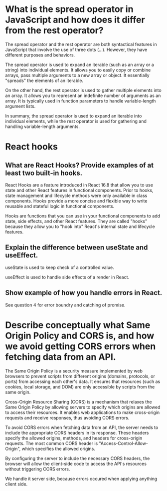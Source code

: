 # What is the spread operator in JavaScript and how does it differ from the rest operator?

The spread operator and the rest operator are both syntactical features in JavaScript that involve the use of three dots (...). However, they have different purposes and behaviors.

The spread operator is used to expand an iterable (such as an array or a string) into individual elements. It allows you to easily copy or combine arrays, pass multiple arguments to a new array or object. It essentially "spreads" the elements of an iterable.

On the other hand, the rest operator is used to gather multiple elements into an array. It allows you to represent an indefinite number of arguments as an array. It is typically used in function parameters to handle variable-length argument lists.

In summary, the spread operator is used to expand an iterable into individual elements, while the rest operator is used for gathering and handling variable-length arguments.

# React hooks

## What are React Hooks? Provide examples of at least two built-in hooks.

React Hooks are a feature introduced in React 16.8 that allow you to use state and other React features in functional components. Prior to hooks, state management and lifecycle methods were only available in class components. Hooks provide a more concise and flexible way to write reusable and stateful logic in functional components.

Hooks are functions that you can use in your functional components to add state, side effects, and other React features. They are called "hooks" because they allow you to "hook into" React's internal state and lifecycle features.

## Explain the difference between useState and useEffect.

useState is used to keep check of a controlled value.

useEffect is used to handle side effects of a render in React.

## Show example of how you handle errors in React.

See question 4 for error boundry and catching of promise.

# Describe conceptually what Same Origin Policy and CORS is, and how we avoid getting CORS errors when fetching data from an API.

The Same Origin Policy is a security measure implemented by web browsers to prevent scripts from different origins (domains, protocols, or ports) from accessing each other's data. It ensures that resources (such as cookies, local storage, and DOM) are only accessible by scripts from the same origin.

Cross-Origin Resource Sharing (CORS) is a mechanism that relaxes the Same Origin Policy by allowing servers to specify which origins are allowed to access their resources. It enables web applications to make cross-origin requests and receive responses, thus avoiding CORS errors.

To avoid CORS errors when fetching data from an API, the server needs to include the appropriate CORS headers in its response. These headers specify the allowed origins, methods, and headers for cross-origin requests. The most common CORS header is "Access-Control-Allow-Origin", which specifies the allowed origins.

By configuring the server to include the necessary CORS headers, the browser will allow the client-side code to access the API's resources without triggering CORS errors.

We handle it server side, because errors occured when applying anything client side.
